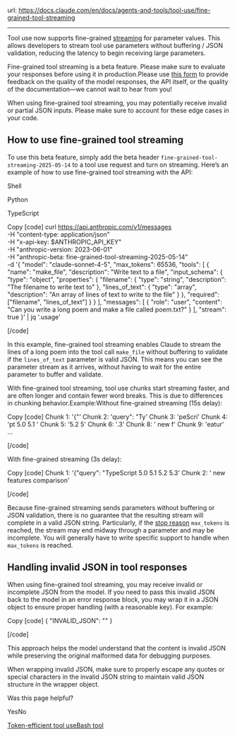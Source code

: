 url: https://docs.claude.com/en/docs/agents-and-tools/tool-use/fine-grained-tool-streaming

---

Tool use now supports fine-grained [streaming](/en/docs/build-with-claude/streaming) for parameter values. This allows developers to stream tool use parameters without buffering / JSON validation, reducing the latency to begin receiving large parameters.

Fine-grained tool streaming is a beta feature. Please make sure to evaluate your responses before using it in production.Please use [this form](https://forms.gle/D4Fjr7GvQRzfTZT96) to provide feedback on the quality of the model responses, the API itself, or the quality of the documentation—we cannot wait to hear from you\!

When using fine-grained tool streaming, you may potentially receive invalid or partial JSON inputs. Please make sure to account for these edge cases in your code.

## How to use fine-grained tool streaming

To use this beta feature, simply add the beta header `fine-grained-tool-streaming-2025-05-14` to a tool use request and turn on streaming. Here’s an example of how to use fine-grained tool streaming with the API:

Shell

Python

TypeScript

Copy
[code]
    curl https://api.anthropic.com/v1/messages \
      -H "content-type: application/json" \
      -H "x-api-key: $ANTHROPIC_API_KEY" \
      -H "anthropic-version: 2023-06-01" \
      -H "anthropic-beta: fine-grained-tool-streaming-2025-05-14" \
      -d '{
        "model": "claude-sonnet-4-5",
        "max_tokens": 65536,
        "tools": [
          {
            "name": "make_file",
            "description": "Write text to a file",
            "input_schema": {
              "type": "object",
              "properties": {
                "filename": {
                  "type": "string",
                  "description": "The filename to write text to"
                },
                "lines_of_text": {
                  "type": "array",
                  "description": "An array of lines of text to write to the file"
                }
              },
              "required": ["filename", "lines_of_text"]
            }
          }
        ],
        "messages": [
          {
            "role": "user",
            "content": "Can you write a long poem and make a file called poem.txt?"
          }
        ],
        "stream": true
      }' | jq '.usage'

[/code]

In this example, fine-grained tool streaming enables Claude to stream the lines of a long poem into the tool call `make_file` without buffering to validate if the `lines_of_text` parameter is valid JSON. This means you can see the parameter stream as it arrives, without having to wait for the entire parameter to buffer and validate.

With fine-grained tool streaming, tool use chunks start streaming faster, and are often longer and contain fewer word breaks. This is due to differences in chunking behavior.Example:Without fine-grained streaming \(15s delay\):

Copy
[code]
    Chunk 1: '{"'
    Chunk 2: 'query": "Ty'
    Chunk 3: 'peScri'
    Chunk 4: 'pt 5.0 5.1 '
    Chunk 5: '5.2 5'
    Chunk 6: '.3'
    Chunk 8: ' new f'
    Chunk 9: 'eatur'
    ...

[/code]

With fine-grained streaming \(3s delay\):

Copy
[code]
    Chunk 1: '{"query": "TypeScript 5.0 5.1 5.2 5.3'
    Chunk 2: ' new features comparison'

[/code]

Because fine-grained streaming sends parameters without buffering or JSON validation, there is no guarantee that the resulting stream will complete in a valid JSON string. Particularly, if the [stop reason](/en/api/handling-stop-reasons) `max_tokens` is reached, the stream may end midway through a parameter and may be incomplete. You will generally have to write specific support to handle when `max_tokens` is reached.

## Handling invalid JSON in tool responses

When using fine-grained tool streaming, you may receive invalid or incomplete JSON from the model. If you need to pass this invalid JSON back to the model in an error response block, you may wrap it in a JSON object to ensure proper handling \(with a reasonable key\). For example:

Copy
[code]
    {
      "INVALID_JSON": "<your invalid json string>"
    }

[/code]

This approach helps the model understand that the content is invalid JSON while preserving the original malformed data for debugging purposes.

When wrapping invalid JSON, make sure to properly escape any quotes or special characters in the invalid JSON string to maintain valid JSON structure in the wrapper object.

Was this page helpful?

YesNo

[Token-efficient tool use](/en/docs/agents-and-tools/tool-use/token-efficient-tool-use)[Bash tool](/en/docs/agents-and-tools/tool-use/bash-tool)
